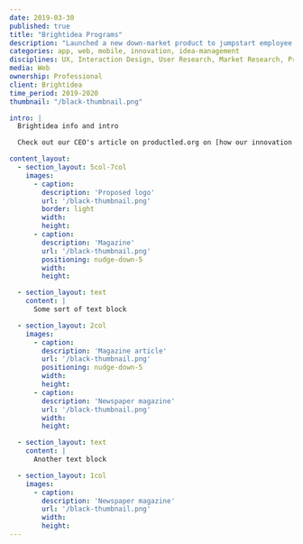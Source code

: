 ```yaml
---
date: 2019-03-30
published: true
title: "Brightidea Programs"
description: "Launched a new down-market product to jumpstart employee innovation"
categories: app, web, mobile, innovation, idea-management
disciplines: UX, Interaction Design, User Research, Market Research, Product Management
media: Web
ownership: Professional
client: Brightidea
time_period: 2019-2020
thumbnail: "/black-thumbnail.png"

intro: |
  Brightidea info and intro

  Check out our CEO's article on productled.org on [how our innovation lab paved the path to PLG](https://www.productled.org/blog/how-brightideas-innovation-lab-paved-the-path-to-plg).

content_layout:
  - section_layout: 5col-7col
    images:
      - caption:
        description: 'Proposed logo'
        url: '/black-thumbnail.png'
        border: light
        width:
        height:
      - caption:
        description: 'Magazine'
        url: '/black-thumbnail.png'
        positioning: nudge-down-5
        width:
        height:

  - section_layout: text
    content: |
      Some sort of text block

  - section_layout: 2col
    images:
      - caption:
        description: 'Magazine article'
        url: '/black-thumbnail.png'
        positioning: nudge-down-5
        width:
        height:
      - caption:
        description: 'Newspaper magazine'
        url: '/black-thumbnail.png'
        width:
        height:

  - section_layout: text
    content: |
      Another text block

  - section_layout: 1col
    images:
      - caption:
        description: 'Newspaper magazine'
        url: '/black-thumbnail.png'
        width:
        height:
---
```

